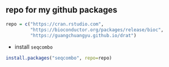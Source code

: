 repo for my github packages
---------------------------


```r
repo = c("https://cran.rstudio.com",
         "https://bioconductor.org/packages/release/bioc",
         "https://guangchuangyu.github.io/drat")
```

+ install `seqcombo`

```r
install.packages("seqcombo", repo=repo)
```

